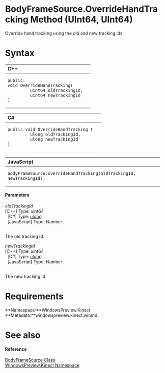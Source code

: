 BodyFrameSource.OverrideHandTracking Method (UInt64, UInt64)  
============================================================  

Override hand tracking using the old and new tracking ids. <span id="syntaxSection"></span>

Syntax  
======  

<table>
<colgroup>
<col width="100%" />
</colgroup>
<thead>
<tr class="header">
<th align="left">C++</th>
</tr>
</thead>
<tbody>
<tr class="odd">
<td align="left"><pre><code>public:  
void OverrideHandTracking(  
         uint64 oldTrackingId,  
         uint64 newTrackingId  
)</code></pre></td>
</tr>
</tbody>
</table>

<table>
<colgroup>
<col width="100%" />
</colgroup>
<thead>
<tr class="header">
<th align="left">C#</th>
</tr>
</thead>
<tbody>
<tr class="odd">
<td align="left"><pre><code>public void OverrideHandTracking (  
         ulong oldTrackingId,  
         ulong newTrackingId  
)</code></pre></td>
</tr>
</tbody>
</table>

<table>
<colgroup>
<col width="100%" />
</colgroup>
<thead>
<tr class="header">
<th align="left">JavaScript</th>
</tr>
</thead>
<tbody>
<tr class="odd">
<td align="left"><pre><code>bodyFrameSource.overrideHandTracking(oldTrackingId, newTrackingId);</code></pre></td>
</tr>
</tbody>
</table>

<span id="ID4EG"></span>
#### Parameters  

*oldTrackingId*    
[C++] Type: uint64  
  [C\#] Type: [ulong](http://msdn.microsoft.com/en-us/library/system.uint64.aspx)  
  [JavaScript] Type: Number  
   

The old tracking id.  

*newTrackingId*    
[C++] Type: uint64  
  [C\#] Type: [ulong](http://msdn.microsoft.com/en-us/library/system.uint64.aspx)  
  [JavaScript] Type: Number  
   

The new tracking id.  

<span id="requirements"></span>

Requirements  
============  

**Namespace:**WindowsPreview.Kinect  
**Metadata:**windowspreview.kinect.winmd  

<span id="ID4EDB"></span>

See also  
========  

<span id="ID4EFB"></span>
#### Reference  

[BodyFrameSource Class](../../../BodyFrameSource_Class.md)  
 [WindowsPreview.Kinect Namespace](../../../../Kinect.md)  



<!--Please do not edit the data in the comment block below.-->
<!--
TOCTitle : OverrideHandTracking Method (UInt64, UInt64)
RLTitle : BodyFrameSource.OverrideHandTracking Method (UInt64, UInt64)
KeywordA : M:WindowsPreview.Kinect.BodyFrameSource.OverrideHandTracking(System.UInt64,System.UInt64)
AssetID : M:WindowsPreview.Kinect.BodyFrameSource.OverrideHandTracking(System.UInt64,System.UInt64)
Locale : en-us
CommunityContent : 1
APIType : Managed
APILocation : windowspreview.kinect.winmd
APIName : WindowsPreview.Kinect.BodyFrameSource.OverrideHandTracking
TargetOS : Windows
TopicType : kbSyntax
DevLang : VB
DevLang : CSharp
DevLang : JavaScript
DevLang : C++
DocSet : K4Wv2
ProjType : K4Wv2Proj
Technology : Kinect for Windows
Product : Kinect for Windows SDK v2
productversion : 20
-->
